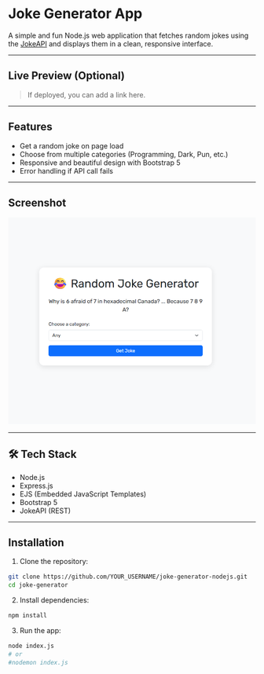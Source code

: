 #  Joke Generator App

A simple and fun Node.js web application that fetches random jokes using the [JokeAPI](https://jokeapi.dev/) and displays them in a clean, responsive interface.

---

##  Live Preview (Optional)

> If deployed, you can add a link here.

---

##  Features

- Get a random joke on page load
- Choose from multiple categories (Programming, Dark, Pun, etc.)
- Responsive and beautiful design with Bootstrap 5
- Error handling if API call fails

---

##  Screenshot

![alt text](public/images/image.png)

---

## 🛠️ Tech Stack

- Node.js
- Express.js
- EJS (Embedded JavaScript Templates)
- Bootstrap 5
- JokeAPI (REST)

---

##  Installation

1. Clone the repository:

```bash
git clone https://github.com/YOUR_USERNAME/joke-generator-nodejs.git
cd joke-generator
```

2. Install dependencies:
```bash
npm install
```

3. Run the app:
```bash
node index.js
# or
#nodemon index.js
```